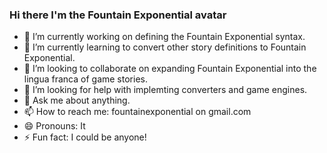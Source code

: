 ### Hi there I'm the Fountain Exponential avatar

- 🔭 I’m currently working on defining the Fountain Exponential syntax.
- 🌱 I’m currently learning to convert other story definitions to Fountain Exponential.
- 👯 I’m looking to collaborate on expanding Fountain Exponential into the lingua franca of game stories.
- 🤔 I’m looking for help with implemting converters and game engines.
- 💬 Ask me about anything.
- 📫 How to reach me: fountainexponential on gmail.com
- 😄 Pronouns: It
- ⚡ Fun fact: I could be anyone!
